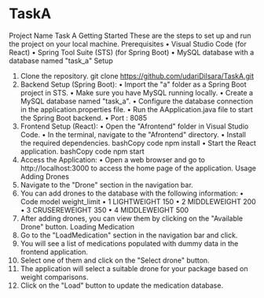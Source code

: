 # TaskA

Project Name
Task A
Getting Started
These are the steps to set up and run the project on your local machine.
Prerequisites
•	Visual Studio Code (for React)
•	Spring Tool Suite (STS) (for Spring Boot)
•	MySQL database with a database named "task_a"
Setup
1.	Clone the repository.
git clone https://github.com/udariDilsara/TaskA.git 
2.	Backend Setup (Spring Boot):
•	Import the "a" folder as a Spring Boot project in STS.
•	Make sure you have MySQL running locally.
•	Create a MySQL database named "task_a".
•	Configure the database connection in the application.properties file.
•	Run the AApplication.java file to start the Spring Boot backend.
•	Port : 8085
3.	Frontend Setup (React):
•	Open the "Afrontend" folder in Visual Studio Code.
•	In the terminal, navigate to the "Afrontend" directory.
•	Install the required dependencies.
bashCopy code
npm install 
•	Start the React application.
bashCopy code
npm start 
4.	Access the Application:
•	Open a web browser and go to http://localhost:3000 to access the home page of the application.
Usage
Adding Drones
1.	Navigate to the "Drone" section in the navigation bar.
2.	You can add drones to the database with the following information:
•	Code model  weight_limit
•	1 LIGHTWEIGHT 150
•	2 MIDDLEWEIGHT 200
•	3 CRUSEREWEIGHT 350
•	4 MIDDLEWEIGHT 500
3.	After adding drones, you can view them by clicking on the "Available Drone" button.
Loading Medication
1.	Go to the "LoadMedication" section in the navigation bar and click.
2.	You will see a list of medications populated with dummy data in the frontend application.
3.	Select one of them and click on the "Select drone" button.
4.	The application will select a suitable drone for your package based on weight comparisons.
5.	Click on the "Load" button to update the medication database.



